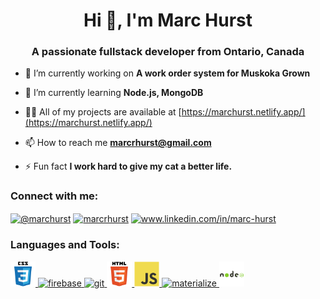 <h1 align="center">Hi 👋, I'm Marc Hurst</h1>
<h3 align="center">A passionate fullstack developer from Ontario, Canada</h3>

- 🔭 I’m currently working on **A work order system for Muskoka Grown**

- 🌱 I’m currently learning **Node.js, MongoDB**

- 👨‍💻 All of my projects are available at [https://marchurst.netlify.app/](https://marchurst.netlify.app/)

- 📫 How to reach me **marcrhurst@gmail.com**

- ⚡ Fun fact **I work hard to give my cat a better life.**

<h3 align="left">Connect with me:</h3>
<p align="left">
<a href="https://codepen.io/@marchurst" target="blank"><img align="center" src="https://raw.githubusercontent.com/rahuldkjain/github-profile-readme-generator/master/src/images/icons/Social/codepen.svg" alt="@marchurst" height="30" width="40" /></a>
<a href="https://twitter.com/marcrhurst" target="blank"><img align="center" src="https://raw.githubusercontent.com/rahuldkjain/github-profile-readme-generator/master/src/images/icons/Social/twitter.svg" alt="marcrhurst" height="30" width="40" /></a>
<a href="https://linkedin.com/in/www.linkedin.com/in/marc-hurst" target="blank"><img align="center" src="https://raw.githubusercontent.com/rahuldkjain/github-profile-readme-generator/master/src/images/icons/Social/linked-in-alt.svg" alt="www.linkedin.com/in/marc-hurst" height="30" width="40" /></a>
</p>

<h3 align="left">Languages and Tools:</h3>
<p align="left"> <a href="https://www.w3schools.com/css/" target="_blank" rel="noreferrer"> <img src="https://raw.githubusercontent.com/devicons/devicon/master/icons/css3/css3-original-wordmark.svg" alt="css3" width="40" height="40"/> </a> <a href="https://firebase.google.com/" target="_blank" rel="noreferrer"> <img src="https://www.vectorlogo.zone/logos/firebase/firebase-icon.svg" alt="firebase" width="40" height="40"/> </a> <a href="https://git-scm.com/" target="_blank" rel="noreferrer"> <img src="https://www.vectorlogo.zone/logos/git-scm/git-scm-icon.svg" alt="git" width="40" height="40"/> </a> <a href="https://www.w3.org/html/" target="_blank" rel="noreferrer"> <img src="https://raw.githubusercontent.com/devicons/devicon/master/icons/html5/html5-original-wordmark.svg" alt="html5" width="40" height="40"/> </a> <a href="https://developer.mozilla.org/en-US/docs/Web/JavaScript" target="_blank" rel="noreferrer"> <img src="https://raw.githubusercontent.com/devicons/devicon/master/icons/javascript/javascript-original.svg" alt="javascript" width="40" height="40"/> </a> <a href="https://materializecss.com/" target="_blank" rel="noreferrer"> <img src="https://raw.githubusercontent.com/prplx/svg-logos/5585531d45d294869c4eaab4d7cf2e9c167710a9/svg/materialize.svg" alt="materialize" width="40" height="40"/> </a> <a href="https://nodejs.org" target="_blank" rel="noreferrer"> <img src="https://raw.githubusercontent.com/devicons/devicon/master/icons/nodejs/nodejs-original-wordmark.svg" alt="nodejs" width="40" height="40"/> </a> </p>


<!---
MarcHurst/MarcHurst is a ✨ special ✨ repository because its `README.md` (this file) appears on your GitHub profile.
You can click the Preview link to take a look at your changes.
--->
